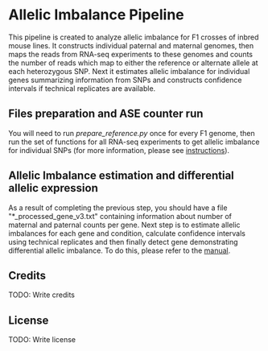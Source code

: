 # Allelic Imbalance Pipeline

This pipeline is created to analyze allelic imbalance for F1 crosses of inbred mouse lines. It constructs individual paternal and maternal genomes, then maps the reads from RNA-seq experiments to these genomes and counts the number of reads which map to either the reference or alternate allele at each heterozygous SNP. Next it estimates allelic imbalance for individual genes summarizing information from SNPs and constructs confidence intervals if technical replicates are available.

## Files preparation and ASE counter run

You will need to run _prepare_reference.py_ once for every F1 genome, then run the set of functions for all RNA-seq experiments to get allelic imbalance for individual SNPs (for more information, please see [instructions](https://github.com/gimelbrantlab/ASE/blob/master/GenomePreparation.md)). 

## Allelic Imbalance estimation and differential allelic expression

As a result of completing the previous step, you should have a file "*_processed_gene_v3.txt" containing information about number of maternal and paternal counts per gene. Next step is to estimate allelic imbalances for each gene and condition, calculate confidence intervals using technical replicates and then finally detect gene demonstrating differential allelic imbalance. To do this, please refer to the [manual](https://github.com/gimelbrantlab/ASE/blob/master/markdown/manual.md).

## Credits
TODO: Write credits

## License
TODO: Write license



